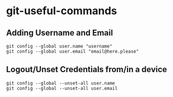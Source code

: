 # git-useful-commands
## Adding Username and Email
```
git config --global user.name "username"
git config --global user.email "email@here.please"
```

## Logout/Unset Credentials from/in a device
```
git config --global --unset-all user.name
git config --global --unset-all user.email
```
